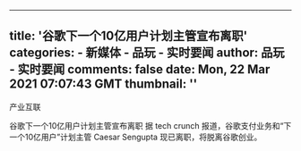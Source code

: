 
---
title: '谷歌下一个10亿用户计划主管宣布离职'
categories: 
    - 新媒体
    - 品玩 - 实时要闻
author: 品玩 - 实时要闻
comments: false
date: Mon, 22 Mar 2021 07:07:43 GMT
thumbnail: ''
---

<div>   
产业互联


谷歌下一个10亿用户计划主管宣布离职
据 tech crunch 报道，谷歌支付业务和“下一个10亿用户”计划主管 Caesar Sengupta 现已离职，将脱离谷歌创业。
  
</div>
            